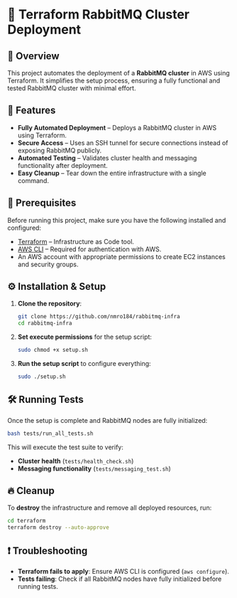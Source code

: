 # 🐇 Terraform RabbitMQ Cluster Deployment

## 📌 Overview
This project automates the deployment of a **RabbitMQ cluster** in AWS using Terraform. It simplifies the setup process, ensuring a fully functional and tested RabbitMQ cluster with minimal effort.

## 🚀 Features
- **Fully Automated Deployment** – Deploys a RabbitMQ cluster in AWS using Terraform.
- **Secure Access** – Uses an SSH tunnel for secure connections instead of exposing RabbitMQ publicly.
- **Automated Testing** – Validates cluster health and messaging functionality after deployment.
- **Easy Cleanup** – Tear down the entire infrastructure with a single command.

## 🔧 Prerequisites
Before running this project, make sure you have the following installed and configured:

- [Terraform](https://developer.hashicorp.com/terraform/downloads) – Infrastructure as Code tool.
- [AWS CLI](https://docs.aws.amazon.com/cli/latest/userguide/install-cliv2.html) – Required for authentication with AWS.
- An AWS account with appropriate permissions to create EC2 instances and security groups.

## ⚙️ Installation & Setup
1. **Clone the repository**:
   ```bash
   git clone https://github.com/nmro184/rabbitmq-infra
   cd rabbitmq-infra
   ```

2. **Set execute permissions** for the setup script:
   ```bash
   sudo chmod +x setup.sh
   ```

3. **Run the setup script** to configure everything:
   ```bash
   sudo ./setup.sh
   ```

## 🛠 Running Tests
Once the setup is complete and RabbitMQ nodes are fully initialized:

```bash
bash tests/run_all_tests.sh
```

This will execute the test suite to verify:
- **Cluster health** (`tests/health_check.sh`)
- **Messaging functionality** (`tests/messaging_test.sh`)

## 🔥 Cleanup
To **destroy** the infrastructure and remove all deployed resources, run:

```bash
cd terraform
terraform destroy --auto-approve
```

## ❗ Troubleshooting
- **Terraform fails to apply**: Ensure AWS CLI is configured (`aws configure`).
- **Tests failing**: Check if all RabbitMQ nodes have fully initialized before running tests.
